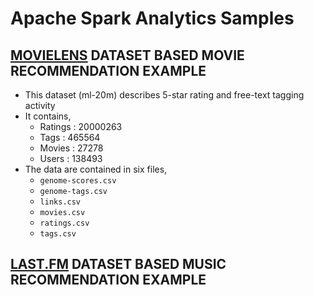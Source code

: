 # Apache Spark Analytics Samples

##  [MOVIELENS](http://movielens.org) DATASET BASED MOVIE RECOMMENDATION EXAMPLE
- This dataset (ml-20m) describes 5-star rating and free-text tagging activity
- It contains,
  - Ratings : 20000263  
  - Tags : 465564 
  - Movies : 27278 
  - Users : 138493  
- The data are contained in six files, 
	- `genome-scores.csv` 
	- `genome-tags.csv`
	- `links.csv`
	- `movies.csv` 
	- `ratings.csv` 
	- `tags.csv`

##   [LAST.FM](http://last.fm) DATASET BASED MUSIC RECOMMENDATION EXAMPLE
